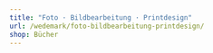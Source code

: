 ```yaml
---
title: "Foto · Bildbearbeitung · Printdesign"
url: /wedemark/foto-bildbearbeitung-printdesign/
shop: Bücher
---
```

